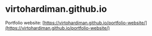 # virtohardiman.github.io
 Portfolio website: [https://virtohardiman.github.io/portfolio-website/](https://virtohardiman.github.io/portfolio-website/)
